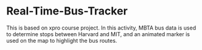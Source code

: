 # Real-Time-Bus-Tracker
This is based on xpro course project. In this activity, MBTA bus data is used to determine stops between Harvard and MIT, and an animated marker is used on the map to highlight the bus routes.

